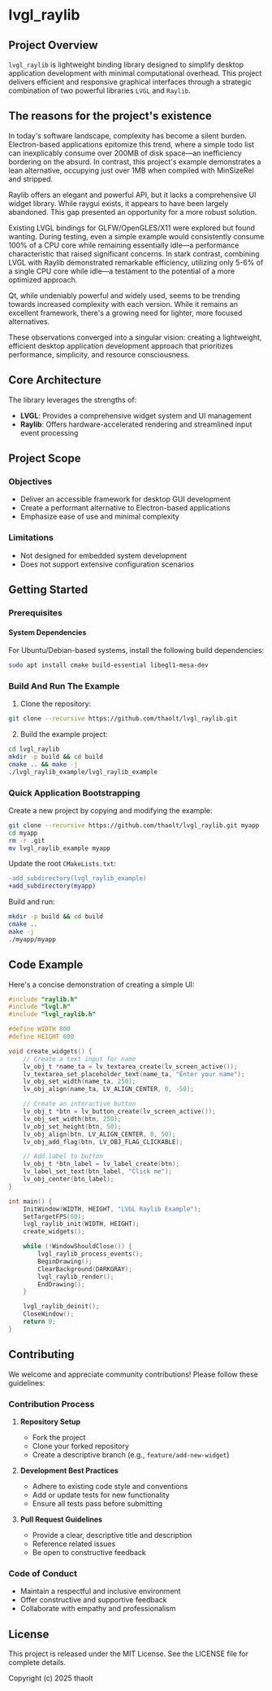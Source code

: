 # lvgl_raylib

## Project Overview

`lvgl_raylib` is lightweight binding library designed to simplify desktop application development with minimal computational overhead. This project delivers efficient and responsive graphical interfaces through a strategic combination of two powerful libraries `LVGL` and `Raylib`.

## The reasons for the project's existence

In today's software landscape, complexity has become a silent burden. Electron-based applications epitomize this trend, where a simple todo list can inexplicably consume over 200MB of disk space—an inefficiency bordering on the absurd. In contrast, this project's example demonstrates a lean alternative, occupying just over 1MB when compiled with MinSizeRel and stripped.

Raylib offers an elegant and powerful API, but it lacks a comprehensive UI widget library. While raygui exists, it appears to have been largely abandoned. This gap presented an opportunity for a more robust solution.

Existing LVGL bindings for GLFW/OpenGLES/X11 were explored but found wanting. During testing, even a simple example would consistently consume 100% of a CPU core while remaining essentially idle—a performance characteristic that raised significant concerns. In stark contrast, combining LVGL with Raylib demonstrated remarkable efficiency, utilizing only 5-6% of a single CPU core while idle—a testament to the potential of a more optimized approach.

Qt, while undeniably powerful and widely used, seems to be trending towards increased complexity with each version. While it remains an excellent framework, there's a growing need for lighter, more focused alternatives.

These observations converged into a singular vision: creating a lightweight, efficient desktop application development approach that prioritizes performance, simplicity, and resource consciousness.

## Core Architecture

The library leverages the strengths of:
- **LVGL**: Provides a comprehensive widget system and UI management
- **Raylib**: Offers hardware-accelerated rendering and streamlined input event processing

## Project Scope

### Objectives
- Deliver an accessible framework for desktop GUI development
- Create a performant alternative to Electron-based applications
- Emphasize ease of use and minimal complexity

### Limitations
- Not designed for embedded system development
- Does not support extensive configuration scenarios

## Getting Started

### Prerequisites

#### System Dependencies
For Ubuntu/Debian-based systems, install the following build dependencies:

```sh
sudo apt install cmake build-essential libegl1-mesa-dev
```

### Build And Run The Example

1. Clone the repository:
```sh
git clone --recursive https://github.com/thaolt/lvgl_raylib.git
```

2. Build the example project:
```sh
cd lvgl_raylib
mkdir -p build && cd build
cmake .. && make -j
./lvgl_raylib_example/lvgl_raylib_example
```

### Quick Application Bootstrapping

Create a new project by copying and modifying the example:

```sh
git clone --recursive https://github.com/thaolt/lvgl_raylib.git myapp
cd myapp
rm -r .git
mv lvgl_raylib_example myapp
```

Update the root `CMakeLists.txt`:
```diff
-add_subdirectory(lvgl_raylib_example)
+add_subdirectory(myapp)
```

Build and run:
```sh
mkdir -p build && cd build
cmake ..
make -j
./myapp/myapp
```

## Code Example

Here's a concise demonstration of creating a simple UI:

```c
#include "raylib.h"
#include "lvgl.h"
#include "lvgl_raylib.h"

#define WIDTH 800
#define HEIGHT 600

void create_widgets() {
    // Create a text input for name
    lv_obj_t *name_ta = lv_textarea_create(lv_screen_active());
    lv_textarea_set_placeholder_text(name_ta, "Enter your name");
    lv_obj_set_width(name_ta, 250);
    lv_obj_align(name_ta, LV_ALIGN_CENTER, 0, -50);

    // Create an interactive button
    lv_obj_t *btn = lv_button_create(lv_screen_active());
    lv_obj_set_width(btn, 250);
    lv_obj_set_height(btn, 50);
    lv_obj_align(btn, LV_ALIGN_CENTER, 0, 50);
    lv_obj_add_flag(btn, LV_OBJ_FLAG_CLICKABLE);

    // Add label to button
    lv_obj_t *btn_label = lv_label_create(btn);
    lv_label_set_text(btn_label, "Click me");
    lv_obj_center(btn_label);
}

int main() {
    InitWindow(WIDTH, HEIGHT, "LVGL Raylib Example");
    SetTargetFPS(60);
    lvgl_raylib_init(WIDTH, HEIGHT);
    create_widgets();

    while (!WindowShouldClose()) {
        lvgl_raylib_process_events();
        BeginDrawing();
        ClearBackground(DARKGRAY);
        lvgl_raylib_render();
        EndDrawing();
    }

    lvgl_raylib_deinit();
    CloseWindow();
    return 0;
}
```

## Contributing

We welcome and appreciate community contributions! Please follow these guidelines:

### Contribution Process
1. **Repository Setup**
   - Fork the project
   - Clone your forked repository
   - Create a descriptive branch (e.g., `feature/add-new-widget`)

2. **Development Best Practices**
   - Adhere to existing code style and conventions
   - Add or update tests for new functionality
   - Ensure all tests pass before submitting

3. **Pull Request Guidelines**
   - Provide a clear, descriptive title and description
   - Reference related issues
   - Be open to constructive feedback

### Code of Conduct
- Maintain a respectful and inclusive environment
- Offer constructive and supportive feedback
- Collaborate with empathy and professionalism

## License

This project is released under the MIT License. See the LICENSE file for complete details.

Copyright (c) 2025 thaolt
